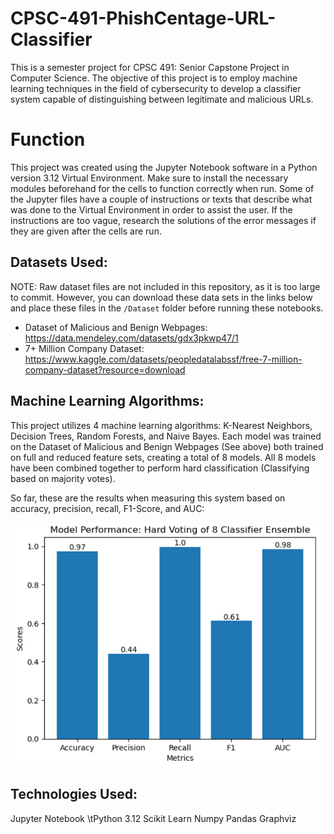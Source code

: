# CPSC-491-PhishCentage-URL-Classifier
 This is a semester project for CPSC 491: Senior Capstone Project in Computer Science. The objective of this project is to employ machine learning techniques in the field of cybersecurity to develop a classifier system capable of distinguishing between legitimate and malicious URLs.

# Function
 This project was created using the Jupyter Notebook software in a Python version 3.12 Virtual Environment. Make sure to install the necessary modules beforehand for the cells to function correctly when run. Some of the Jupyter files have a couple of instructions or texts that describe what was done to the Virtual Environment in order to assist the user. If the instructions are too vague, research the solutions of the error messages if they are given after the cells are run. 

## Datasets Used:
NOTE: Raw dataset files are not included in this repository, as it is too large to commit. However, you can download these data sets in the links below and place these files in the `/Dataset` folder before running these notebooks.

 - Dataset of Malicious and Benign Webpages: https://data.mendeley.com/datasets/gdx3pkwp47/1
 - 7+ Million Company Dataset: https://www.kaggle.com/datasets/peopledatalabssf/free-7-million-company-dataset?resource=download 

## Machine Learning Algorithms: 

 This project utilizes 4 machine learning algorithms: K-Nearest Neighbors, Decision Trees, Random Forests, and Naive Bayes. Each model was trained on the Dataset of Malicious and Benign Webpages (See above) both trained on full and reduced feature sets, creating a total of 8 models. All 8 models have been combined together to perform hard classification (Classifying based on majority votes).

 So far, these are the results when measuring this system based on accuracy, precision, recall, F1-Score, and AUC:

![Result](https://github.com/Mr-MistyEyedd/CPSC-491-PhishCentage-URL-Classifier/blob/main/Figure%2014.png)



## Technologies Used: 

Jupyter Notebook
\tPython 3.12
Scikit Learn
Numpy
Pandas
Graphviz
